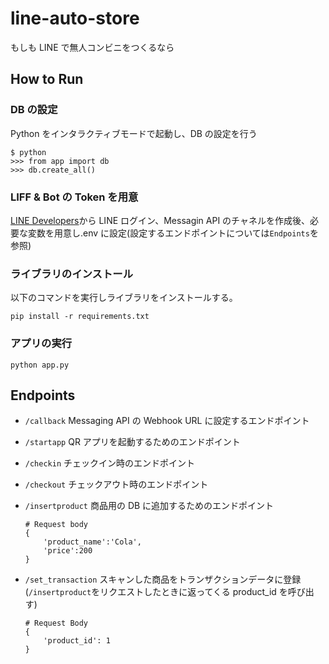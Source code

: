 # line-auto-store

もしも LINE で無人コンビニをつくるなら

## How to Run

### DB の設定

Python をインタラクティブモードで起動し、DB の設定を行う

```
$ python
>>> from app import db
>>> db.create_all()
```

### LIFF & Bot の Token を用意

[LINE Developers](https://developers.line.biz/ja/)から LINE ログイン、Messagin API のチャネルを作成後、必要な変数を用意し.env に設定(設定するエンドポイントについては`Endpoints`を参照)

### ライブラリのインストール

以下のコマンドを実行しライブラリをインストールする。

```
pip install -r requirements.txt
```

### アプリの実行

```
python app.py
```

## Endpoints

- `/callback`
  Messaging API の Webhook URL に設定するエンドポイント
- `/startapp`
  QR アプリを起動するためのエンドポイント
- `/checkin`
  チェックイン時のエンドポイント
- `/checkout`
  チェックアウト時のエンドポイント
- `/insertproduct`
  商品用の DB に追加するためのエンドポイント

  ```
  # Request body
  {
      'product_name':'Cola',
      'price':200
  }
  ```

- `/set_transaction`
  スキャンした商品をトランザクションデータに登録(`/insertproduct`をリクエストしたときに返ってくる product_id を呼び出す)

  ```
  # Request Body
  {
      'product_id': 1
  }
  ```
